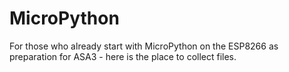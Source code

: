 # MicroPython

For those who already start with MicroPython on the ESP8266 as preparation for ASA3 - here is the place to collect files.
